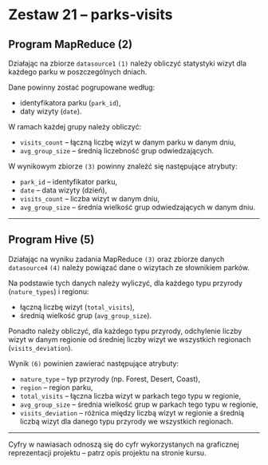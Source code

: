 # Zestaw 21 – parks-visits

## Program MapReduce (2)

Działając na zbiorze `datasource1` `(1)` należy obliczyć statystyki wizyt dla każdego parku w poszczególnych dniach.  

Dane powinny zostać pogrupowane według:  
* identyfikatora parku (`park_id`),  
* daty wizyty (`date`).  

W ramach każdej grupy należy obliczyć:  
* `visits_count` – łączną liczbę wizyt w danym parku w danym dniu,  
* `avg_group_size` – średnią liczebność grup odwiedzających.  

W wynikowym zbiorze `(3)` powinny znaleźć się następujące atrybuty:  
* `park_id` – identyfikator parku,  
* `date` – data wizyty (dzień),  
* `visits_count` – liczba wizyt w danym dniu,  
* `avg_group_size` – średnia wielkość grup odwiedzających w danym dniu.  

---

## Program Hive (5)

Działając na wyniku zadania MapReduce `(3)` oraz zbiorze danych `datasource4` `(4)` należy powiązać dane o wizytach ze słownikiem parków.  

Na podstawie tych danych należy wyliczyć, dla każdego typu przyrody (`nature_types`) i regionu:  
* łączną liczbę wizyt (`total_visits`),  
* średnią wielkość grup (`avg_group_size`).  

Ponadto należy obliczyć, dla każdego typu przyrody, odchylenie liczby wizyt w danym regionie od średniej liczby wizyt we wszystkich regionach (`visits_deviation`).  

Wynik `(6)` powinien zawierać następujące atrybuty:  
* `nature_type` – typ przyrody (np. Forest, Desert, Coast),  
* `region` – region parku,  
* `total_visits` – łączna liczba wizyt w parkach tego typu w regionie,  
* `avg_group_size` – średnia wielkość grup w parkach tego typu w regionie,  
* `visits_deviation` – różnica między liczbą wizyt w regionie a średnią liczbą wizyt dla danego typu przyrody we wszystkich regionach.  

---

Cyfry w nawiasach odnoszą się do cyfr wykorzystanych na graficznej reprezentacji projektu – patrz opis projektu na stronie kursu.
